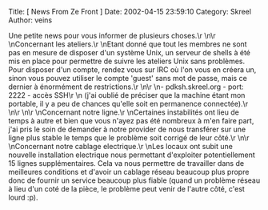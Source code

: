 Title: [ News From Ze Front ]
Date: 2002-04-15 23:59:10
Category: Skreel
Author: veins

Une petite news pour vous informer de plusieurs choses.\r
\n\r
\nConcernant les ateliers.\r
\nEtant donné que tout les membres ne sont pas en mesure de disposer d'un système Unix, un serveur de shells à été mis en place pour permettre de suivre les ateliers Unix sans problèmes. Pour disposer d'un compte, rendez vous sur IRC où l'on vous en créera un, sinon vous pouvez utiliser le compte 'guest' sans mot de passe, mais ce dernier à énormément de restrictions.\r
\n\r
\n- pdksh.skreel.org - port: 2222 - accès SSH\r
\n  (j'ai oublié de préciser que la machine étant mon portable, il y a peu de chances qu'elle soit en permanence connectée).\r
\n\r
\n\r
\nConcernant notre ligne.\r
\nCertaines instabilités ont lieu de temps à autre et bien que vous n'ayez pas été nombreux à m'en faire part, j'ai pris le soin de demander à notre provider de nous transférer sur une ligne plus stable le temps que le problème soit corrigé de leur côté.\r
\n\r
\nConcernant notre cablage electrique.\r
\nLes locaux ont subit une nouvelle installation electrique nous permettant d'exploiter potentiellement 15 lignes supplémentaires. Cela va nous permettre de travailler dans de meilleures conditions et d'avoir un cablage réseau beaucoup plus propre donc de fournir un service beaucoup plus fiable (quand un problème réseau à lieu d'un coté de la pièce, le problème peut venir de l'autre côté, c'est lourd :p).